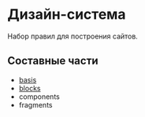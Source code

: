 # Дизайн-система

Набор правил для построения сайтов.

## Составные части

* [basis](https://github.com/constlab/sedona-basis)
* [blocks](https://github.com/constlab/sedona-blocks)
* components
* fragments
